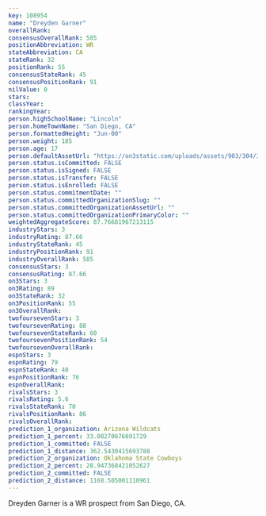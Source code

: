 ```yaml
---
key: 108954
name: "Dreyden Garner"
overallRank: 
consensusOverallRank: 585
positionAbbreviation: WR
stateAbbreviation: CA
stateRank: 32
positionRank: 55
consensusStateRank: 45
consensusPositionRank: 91
nilValue: 0
stars: 
classYear: 
rankingYear: 
person.highSchoolName: "Lincoln"
person.homeTownName: "San Diego, CA"
person.formattedHeight: "Jun-00"
person.weight: 185
person.age: 17
person.defaultAssetUrl: "https://on3static.com/uploads/assets/903/304/304903.jpg"
person.status.isCommitted: FALSE
person.status.isSigned: FALSE
person.status.isTransfer: FALSE
person.status.isEnrolled: FALSE
person.status.commitmentDate: ""
person.status.committedOrganizationSlug: ""
person.status.committedOrganizationAssetUrl: ""
person.status.committedOrganizationPrimaryColor: ""
weightedAggregateScore: 87.76681967213115
industryStars: 3
industryRating: 87.66
industryStateRank: 45
industryPositionRank: 91
industryOverallRank: 585
consensusStars: 3
consensusRating: 87.66
on3Stars: 3
on3Rating: 89
on3StateRank: 32
on3PositionRank: 55
on3OverallRank: 
twofoursevenStars: 3
twofoursevenRating: 88
twofoursevenStateRank: 60
twofoursevenPositionRank: 54
twofoursevenOverallRank: 
espnStars: 3
espnRating: 79
espnStateRank: 40
espnPositionRank: 76
espnOverallRank: 
rivalsStars: 3
rivalsRating: 5.6
rivalsStateRank: 70
rivalsPositionRank: 86
rivalsOverallRank: 
prediction_1_organization: Arizona Wildcats
prediction_1_percent: 33.08270676691729
prediction_1_committed: FALSE
prediction_1_distance: 362.5430415693788
prediction_2_organization: Oklahoma State Cowboys
prediction_2_percent: 28.947368421052627
prediction_2_committed: FALSE
prediction_2_distance: 1168.505001110961
---
```

Dreyden Garner is a WR prospect from San Diego, CA.